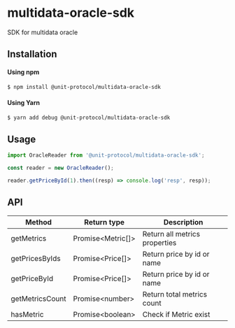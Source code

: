 # multidata-oracle-sdk

SDK for multidata oracle

## Installation

#### Using npm
```bash
$ npm install @unit-protocol/multidata-oracle-sdk
```
#### Using Yarn
```bash
$ yarn add debug @unit-protocol/multidata-oracle-sdk
```

## Usage

```js
import OracleReader from '@unit-protocol/multidata-oracle-sdk';

const reader = new OracleReader();

reader.getPriceById(1).then((resp) => console.log('resp', resp));
```

## API
| Method          | Return type       | Description                   |
|-----------------|-------------------|-------------------------------|
| getMetrics      | Promise<Metric[]> | Return all metrics properties |
| getPricesByIds  | Promise<Price[]>  | Return price by id or name    |
| getPriceById    | Promise<Price[]>  | Return price by id or name    |
| getMetricsCount | Promise\<number>  | Return total metrics count    |
| hasMetric       | Promise\<boolean> | Check if Metric exist         |
